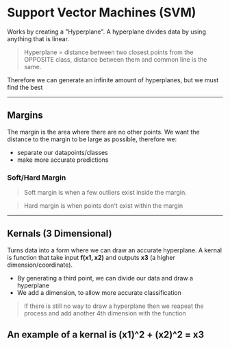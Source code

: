# Support Vector Machines (SVM)

Works by creating a "Hyperplane". A hyperplane divides data by using anything that is linear.
> Hyperplane = distance between two closest points from the OPPOSITE class, distance between them and common line is the same.

Therefore we can generate an infinite amount of hyperplanes, but we must find the best

---

## Margins

The margin is the area where there are no other points. We want the distance to the margin to be large as possible, therefore we:
 + separate our datapoints/classes
 + make more accurate predictions

### Soft/Hard Margin
> Soft margin is when a few outliers exist inside the margin.

> Hard margin is when points don't exist within the margin
---

## Kernals (3 Dimensional)

Turns data into a form where we can draw an accurate hyperplane. A kernal is function that take input **f(x1, x2)** and outputs **x3** (a higher dimension/coordinate).
 + By generating a third point, we can divide our data and draw a hyperplane
 + We add a dimension, to allow more accurate classification
> If there is still no way to draw a hyperplane then we reapeat the process and add another 4th dimension with the function

An example of a kernal is (x1)^2 + (x2)^2 = x3
---
